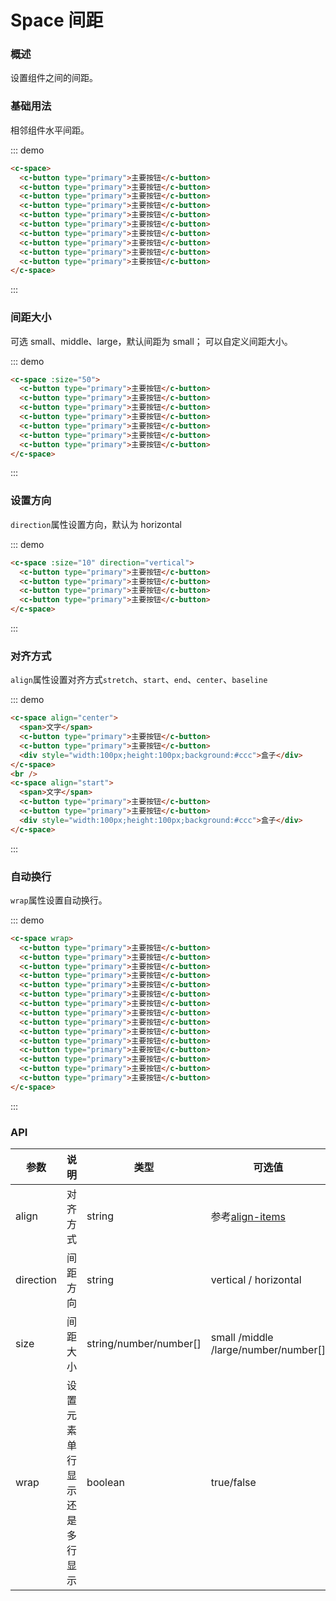 # Space 间距

### 概述

设置组件之间的间距。

### 基础用法

相邻组件水平间距。

::: demo

```html
<c-space>
  <c-button type="primary">主要按钮</c-button>
  <c-button type="primary">主要按钮</c-button>
  <c-button type="primary">主要按钮</c-button>
  <c-button type="primary">主要按钮</c-button>
  <c-button type="primary">主要按钮</c-button>
  <c-button type="primary">主要按钮</c-button>
  <c-button type="primary">主要按钮</c-button>
  <c-button type="primary">主要按钮</c-button>
  <c-button type="primary">主要按钮</c-button>
  <c-button type="primary">主要按钮</c-button>
</c-space>
```

:::

### 间距大小

可选 small、middle、large，默认间距为 small；
可以自定义间距大小。

::: demo

```html
<c-space :size="50">
  <c-button type="primary">主要按钮</c-button>
  <c-button type="primary">主要按钮</c-button>
  <c-button type="primary">主要按钮</c-button>
  <c-button type="primary">主要按钮</c-button>
  <c-button type="primary">主要按钮</c-button>
  <c-button type="primary">主要按钮</c-button>
  <c-button type="primary">主要按钮</c-button>
</c-space>
```

:::

### 设置方向

`direction`属性设置方向，默认为 horizontal

::: demo

```html
<c-space :size="10" direction="vertical">
  <c-button type="primary">主要按钮</c-button>
  <c-button type="primary">主要按钮</c-button>
  <c-button type="primary">主要按钮</c-button>
  <c-button type="primary">主要按钮</c-button>
</c-space>
```

:::

### 对齐方式

`align`属性设置对齐方式`stretch`、`start`、`end`、`center`、`baseline`

::: demo

```html
<c-space align="center">
  <span>文字</span>
  <c-button type="primary">主要按钮</c-button>
  <c-button type="primary">主要按钮</c-button>
  <div style="width:100px;height:100px;background:#ccc">盒子</div>
</c-space>
<br />
<c-space align="start">
  <span>文字</span>
  <c-button type="primary">主要按钮</c-button>
  <c-button type="primary">主要按钮</c-button>
  <div style="width:100px;height:100px;background:#ccc">盒子</div>
</c-space>
```

:::

### 自动换行

`wrap`属性设置自动换行。

::: demo

```html
<c-space wrap>
  <c-button type="primary">主要按钮</c-button>
  <c-button type="primary">主要按钮</c-button>
  <c-button type="primary">主要按钮</c-button>
  <c-button type="primary">主要按钮</c-button>
  <c-button type="primary">主要按钮</c-button>
  <c-button type="primary">主要按钮</c-button>
  <c-button type="primary">主要按钮</c-button>
  <c-button type="primary">主要按钮</c-button>
  <c-button type="primary">主要按钮</c-button>
  <c-button type="primary">主要按钮</c-button>
  <c-button type="primary">主要按钮</c-button>
  <c-button type="primary">主要按钮</c-button>
  <c-button type="primary">主要按钮</c-button>
  <c-button type="primary">主要按钮</c-button>
  <c-button type="primary">主要按钮</c-button>
</c-space>
```

:::

### API

| 参数      | 说明                         | 类型                   | 可选值                                                                          | 默认值     |
| --------- | ---------------------------- | ---------------------- | ------------------------------------------------------------------------------- | ---------- |
| align     | 对齐方式                     | string                 | 参考[align-items](https://developer.mozilla.org/zh-CN/docs/Web/CSS/align-items) | stretch    |
| direction | 间距方向                     | string                 | vertical / horizontal                                                           | row        |
| size      | 间距大小                     | string/number/number[] | small /middle /large/number/number[]                                            | flex-start |
| wrap      | 设置元素单行显示还是多行显示 | boolean                | true/false                                                                      | false      |

